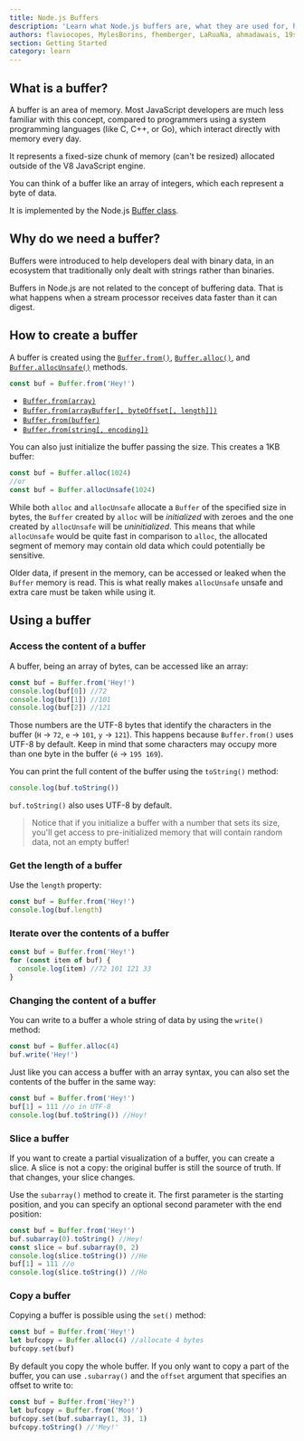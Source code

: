 ```yaml
---
title: Node.js Buffers
description: 'Learn what Node.js buffers are, what they are used for, how to use them'
authors: flaviocopes, MylesBorins, fhemberger, LaRuaNa, ahmadawais, 19shubham11, addaleax
section: Getting Started
category: learn
---
```


## What is a buffer?

A buffer is an area of memory. Most JavaScript developers are much less familiar with this concept, compared to programmers using a system programming languages (like C, C++, or Go), which interact directly with memory every day.

It represents a fixed-size chunk of memory (can't be resized) allocated outside of the V8 JavaScript engine.

You can think of a buffer like an array of integers, which each represent a byte of data.

It is implemented by the Node.js [Buffer class](https://nodejs.org/api/buffer.html).

## Why do we need a buffer?

Buffers were introduced to help developers deal with binary data, in an ecosystem that traditionally only dealt with strings rather than binaries.

Buffers in Node.js are not related to the concept of buffering data. That is what happens when a stream processor receives data faster than it can digest.

## How to create a buffer

A buffer is created using the [`Buffer.from()`](https://nodejs.org/api/buffer.html#buffer_buffer_from_buffer_alloc_and_buffer_allocunsafe), [`Buffer.alloc()`](https://nodejs.org/api/buffer.html#buffer_class_method_buffer_alloc_size_fill_encoding), and [`Buffer.allocUnsafe()`](https://nodejs.org/api/buffer.html#buffer_class_method_buffer_allocunsafe_size) methods.

```js
const buf = Buffer.from('Hey!')
```
* [`Buffer.from(array)`](https://nodejs.org/api/buffer.html#buffer_class_method_buffer_from_array)
* [`Buffer.from(arrayBuffer[, byteOffset[, length]])`](https://nodejs.org/api/buffer.html#buffer_class_method_buffer_from_arraybuffer_byteoffset_length)
* [`Buffer.from(buffer)`](https://nodejs.org/api/buffer.html#buffer_class_method_buffer_from_buffer)
* [`Buffer.from(string[, encoding])`](https://nodejs.org/api/buffer.html#buffer_class_method_buffer_from_string_encoding)

You can also just initialize the buffer passing the size. This creates a 1KB buffer:

```js
const buf = Buffer.alloc(1024)
//or
const buf = Buffer.allocUnsafe(1024)
```

While both `alloc` and `allocUnsafe` allocate a `Buffer` of the specified size in bytes, the `Buffer` created by `alloc` will be _initialized_ with zeroes and the one created by `allocUnsafe` will be _uninitialized_. This means that while `allocUnsafe` would be quite fast in comparison to `alloc`, the allocated segment of memory may contain old data which could potentially be sensitive.

Older data, if present in the memory, can be accessed or leaked when the `Buffer` memory is read. This is what really makes `allocUnsafe` unsafe and extra care must be taken while using it.

## Using a buffer

### Access the content of a buffer

A buffer, being an array of bytes, can be accessed like an array:

```js
const buf = Buffer.from('Hey!')
console.log(buf[0]) //72
console.log(buf[1]) //101
console.log(buf[2]) //121
```

Those numbers are the UTF-8 bytes that identify the characters in the buffer (`H` → `72`, `e` → `101`, `y` → `121`). This happens because `Buffer.from()` uses UTF-8 by default.
Keep in mind that some characters may occupy more than one byte in the buffer (`é` → `195 169`).

You can print the full content of the buffer using the `toString()` method:

```js
console.log(buf.toString())
```

`buf.toString()` also uses UTF-8 by default.

> Notice that if you initialize a buffer with a number that sets its size, you'll get access to pre-initialized memory that will contain random data, not an empty buffer!

### Get the length of a buffer

Use the `length` property:

```js
const buf = Buffer.from('Hey!')
console.log(buf.length)
```

### Iterate over the contents of a buffer

```js
const buf = Buffer.from('Hey!')
for (const item of buf) {
  console.log(item) //72 101 121 33
}
```

### Changing the content of a buffer

You can write to a buffer a whole string of data by using the `write()` method:

```js
const buf = Buffer.alloc(4)
buf.write('Hey!')
```

Just like you can access a buffer with an array syntax, you can also set the contents of the buffer in the same way:

```js
const buf = Buffer.from('Hey!')
buf[1] = 111 //o in UTF-8
console.log(buf.toString()) //Hoy!
```

### Slice a buffer

If you want to create a partial visualization of a buffer, you can create a slice. A slice is not a copy: the original buffer is still the source of truth. If that changes, your slice changes.

Use the `subarray()` method to create it. The first parameter is the starting position, and you can specify an optional second parameter with the end position:

```js
const buf = Buffer.from('Hey!')
buf.subarray(0).toString() //Hey!
const slice = buf.subarray(0, 2)
console.log(slice.toString()) //He
buf[1] = 111 //o
console.log(slice.toString()) //Ho
```

### Copy a buffer

Copying a buffer is possible using the `set()` method:

```js
const buf = Buffer.from('Hey!')
let bufcopy = Buffer.alloc(4) //allocate 4 bytes
bufcopy.set(buf)
```

By default you copy the whole buffer. If you only want to copy a part of the buffer, you can use `.subarray()` and the `offset` argument that specifies an offset to write to:

```js
const buf = Buffer.from('Hey?')
let bufcopy = Buffer.from('Moo!')
bufcopy.set(buf.subarray(1, 3), 1)
bufcopy.toString() //'Mey!'
```
